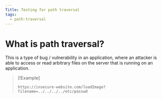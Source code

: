 ```yaml
---
Title: Testing for path traversal
tags:
  - path-traversal
---
```

# What is path traversal?
This is a type of bug / vulnerability in an application, where an attacker is able to access or read arbitrary files on the server that is running on an application.

> [!Example]
> ```
> https://insecure-website.com/loadImage?filename=../../../../etc/passwd
 


